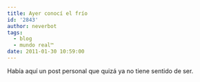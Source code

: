 ```yaml
---
title: Ayer conocí el frío
id: '2843'
author: neverbot
tags:
  - blog
  - mundo real™
date: 2011-01-30 10:59:00
---
```


Había aquí un post personal que quizá ya no tiene sentido de ser.
